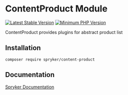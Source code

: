 # ContentProduct Module
[![Latest Stable Version](https://poser.pugx.org/spryker/content-product/v/stable.svg)](https://packagist.org/packages/spryker/content-product)
[![Minimum PHP Version](https://img.shields.io/badge/php-%3E%3D%208.0-8892BF.svg)](https://php.net/)

ContentProduct provides plugins for abstract product list

## Installation

```
composer require spryker/content-product
```

## Documentation

[Spryker Documentation](https://docs.spryker.com)
